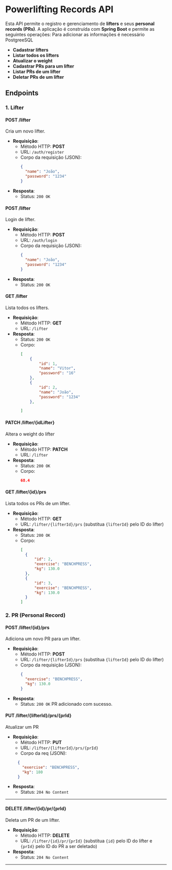 # Powerlifting Records API

Esta API permite o registro e gerenciamento de **lifters** e seus **personal records (PRs)**. A aplicação é construída com **Spring Boot** e permite as seguintes operações:
Para adicionar as informações é necessário PostgreeSQL

- **Cadastrar lifters**
- **Listar todos os lifters**
- **Atualizar o weight**
- **Cadastrar PRs para um lifter**
- **Listar PRs de um lifter**
- **Deletar PRs de um lifter**

## Endpoints

### 1. Lifter

#### **POST** /lifter
Cria um novo lifter.

- **Requisição**:
  - Método HTTP: **POST**
  - URL: `/auth/register`
  - Corpo da requisição (JSON):
    ```json
    {
      "name": "João",
      "password": "1234"
    }
    ```
- **Resposta**:
  - Status: `200 OK`

#### **POST** /lifter
Login de lifter.

- **Requisição**:
  - Método HTTP: **POST**
  - URL: `/auth/login`
  - Corpo da requisição (JSON):
    ```json
    {
      "name": "João",
      "password": "1234"
    }
    ```
- **Resposta**:
  - Status: `200 OK`

#### **GET** /lifter
Lista todos os lifters.

- **Requisição**:
  - Método HTTP: **GET**
  - URL: `/lifter`
- **Resposta**:
  - Status: `200 OK`
  - Corpo:
    ```json
    [
        {
            "id": 1,
            "name": "Vitor",
            "password": "16"
        },
        {
            "id": 2,
            "name": "João",
            "password": "1234"
        },
    
    ]
    ```

#### **PATCH** /lifter/{idLifter}
Altera o weight do lifter

- **Requisição**:
  - Método HTTP: **PATCH**
  - URL: `/lifter`
- **Resposta**:
  - Status: `200 OK`
  - Corpo:
    ```json
    68.4
    ```

#### **GET** /lifter/{id}/prs
Lista todos os PRs de um lifter.

- **Requisição**:
  - Método HTTP: **GET**
  - URL: `/lifter/{lifterId}/prs` (substitua `{lifterId}` pelo ID do lifter)
- **Resposta**:
  - Status: `200 OK`
  - Corpo:
    ```json
    [
      {
          "id": 2,
          "exercise": "BENCHPRESS",
          "kg": 130.0
      },
      {
          "id": 3,
          "exercise": "BENCHPRESS",
          "kg": 130.0
      }
    ]
    ```

### 2. PR (Personal Record)

#### **POST** /lifter/{id}/prs
Adiciona um novo PR para um lifter.

- **Requisição**:
  - Método HTTP: **POST**
  - URL: `/lifter/{lifterId}/prs` (substitua `{lifterId}` pelo ID do lifter)
  - Corpo da requisição (JSON):
    ```json
    {
      "exercise": "BENCHPRESS",
      "kg": 130.0
    }
    ```
- **Resposta**:
  - Status: `200 OK`
  PR adicionado com sucesso.

#### **PUT** /lifter/{lifterId}/prs/{prId}
Atualizar um PR

- **Requisição**:
  - Método HTTP: **PUT**
  - URL: `/lifter/{lifterId}/prs/{prId}` 
  - Corpo da req (JSON):
  ```json
    {
      "exercise": "BENCHPRESS",
      "kg": 180
    }
  ```
- **Resposta**:
  - Status: `204 No Content`

---

#### **DELETE** /lifter/{id}/pr/{prId}
Deleta um PR de um lifter.

- **Requisição**:
  - Método HTTP: **DELETE**
  - URL: `/lifter/{id}/pr/{prId}` (substitua `{id}` pelo ID do lifter e `{prId}` pelo ID do PR a ser deletado)
- **Resposta**:
  - Status: `204 No Content`

---
